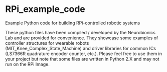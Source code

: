 # RPi_example_code
Example Python code for building RPi-controlled robotic systems

These python files have been compiled / developed by the Neurobionics Lab and are provided for convenience. They showcase some examples of controller structures for wearable robots (MIT_Knee_Complex_State_Machine) and driver libraries for common ICs (LS7366R quadrature encoder counter, etc.). Please feel free to use them in your project but note that some files are written in Python 2.X and may not run on the RPi Image.
